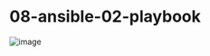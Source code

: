 # 08-ansible-02-playbook


![image](https://github.com/user-attachments/assets/332a8bc7-227c-4076-bbfd-5eeadb1485be)
